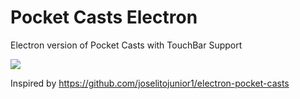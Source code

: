 # Pocket Casts Electron
Electron version of Pocket Casts with TouchBar Support

![](https://raw.githubusercontent.com/securingsincity/pocket-casts-electron/master/images/screenshot.png)

Inspired by https://github.com/joselitojunior1/electron-pocket-casts
